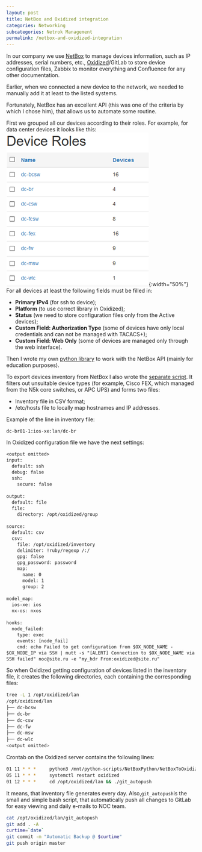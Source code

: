 ```yaml
---
layout: post
title: NetBox and Oxidized integration
categories: Networking
subcategories: Netrok Management
permalink: /netbox-and-oxidized-integration
---
```

In our company we use [NetBox][1] to manage devices information, such as IP addresses, serial numbers, etc., [Oxidized][2]/GitLab to store device configuration files, Zabbix to monitor everything and Confluence for any other documentation. 

Earlier, when we connected a new device to the network, we needed to manually add it at least to the listed systems.

Fortunately, NetBox has an excellent API (this was one of the criteria by which I chose him), that allows us to automate some routine.

<!---excerpt-break-->

First we grouped all our devices according to their roles. For example, for data center devices it looks like this:
![netbox-and-oxidized-integration1](public/netbox-and-oxidized-integration1.png){:width="50%"}
For all devices at least the following fields must be filled in:
 * **Primary IPv4** (for ssh to device);
 * **Platform** (to use correct library in Oxidized);
 * **Status** (we need to store configuration files only from the Active devices);
 * **Custom Field: Authorization Type** (some of devices have only local credentials and can not be managed with TACACS+);
 * **Custom Field: Web Only** (some of devices are managed only through the web interface).

Then I wrote my own [python library][3] to work with the NetBox API (mainly for education purposes).

To export devices inventory from NetBox I also wrote the [separate script][4].
It filters out unsuitable device types (for example, Cisco FEX, which managed from the N5k core switches, or APC UPS) and forms two files:
 * Inventory file in CSV format;
 * /etc/hosts file to locally map hostnames and IP addresses.
 
Example of the line in inventory file:
```
dc-br01-1:ios-xe:lan/dc-br
```
In Oxidized configuration file we have the next settings:
```
<output omitted>
input:
  default: ssh
  debug: false
  ssh:
    secure: false

output:
  default: file
  file:
    directory: /opt/oxidized/group

source:
  default: csv
  csv:
    file: /opt/oxidized/inventory
    delimiter: !ruby/regexp /:/
    gpg: false
    gpg_password: password
    map:
      name: 0
      model: 1
      group: 2

model_map:
  ios-xe: ios
  nx-os: nxos

hooks:
  node_failed:
    type: exec
    events: [node_fail]
    cmd: echo Failed to get configuration from $OX_NODE_NAME - $OX_NODE_IP via SSH | mutt -s "[ALERT] Connection to $OX_NODE_NAME via SSH failed" noc@site.ru -e "my_hdr From:oxidized@site.ru"
```
So when Oxidized getting configuration of devices listed in the inventory file, it creates the following directories, each containing the corresponding files:
```bash
tree -L 1 /opt/oxidized/lan
/opt/oxidized/lan
├── dc-bcsw
├── dc-br
├── dc-csw
├── dc-fw
├── dc-msw
├── dc-wlc 
<output omitted>
```
Crontab on the Oxidized server contains the following lines:
```bash
01 11 * * *     python3 /mnt/python-scripts/NetBoxPython/NetBoxToOxidizedExport.py
05 11 * * *     systemctl restart oxidized
01 12 * * *     cd /opt/oxidized/lan && ./git_autopush
```
It means, that inventory file generates every day. 
Also,```git_autopush```is the small and simple bash script, that automatically push all changes to GitLab for easy viewing and daily e-mails to NOC team.
```bash
cat /opt/oxidized/lan/git_autopush 
git add . -A
curtime=`date`
git commit -m "Automatic Backup @ $curtime"
git push origin master
```

 [1]: https://github.com/digitalocean/netbox
 [2]: https://github.com/ytti/oxidized
 [3]: https://github.com/Avtandilko/NetBoxPython/blob/master/NetBoxPython.py
 [4]: https://github.com/Avtandilko/NetBoxPython/blob/master/NetBoxToOxidizedExport.py
